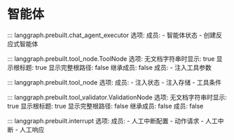 # 智能体

::: langgraph.prebuilt.chat_agent_executor
    选项:
      成员:
        - 智能体状态
        - 创建反应式智能体

::: langgraph.prebuilt.tool_node.ToolNode
    选项:
      无文档字符串时显示: true
      显示根标题: true
      显示完整根路径: false
      继承成员: false
      成员:
        - 注入工具参数

::: langgraph.prebuilt.tool_node
    选项:
      成员:
        - 注入状态
        - 注入存储
        - 工具条件

::: langgraph.prebuilt.tool_validator.ValidationNode
    选项:
      无文档字符串时显示: true
      显示根标题: true
      显示完整根路径: false
      继承成员: false
      成员: false

::: langgraph.prebuilt.interrupt
    选项:
      成员:
        - 人工中断配置
        - 动作请求
        - 人工中断
        - 人工响应